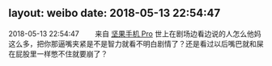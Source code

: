 layout: weibo
date: 2018-05-13 22:54:47
---
2018-05-13 22:54:47  &nbsp;&nbsp;&nbsp;&nbsp;&nbsp;&nbsp; 来自 <a href="http://app.weibo.com/t/feed/Z4AgP" rel="nofollow">坚果手机 Pro</a>
世上在剧场边看边说的人怎么他妈这么多，把你那逼嘴夹紧是不是智力就看不明白剧情了？还是看过以后嘴巴就和屎在屁股里一样憋不住就要崩了？ ​​​

